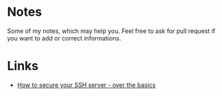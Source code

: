 # Notes
Some of my notes, which may help you.
Feel free to ask for pull request if you want to add or correct informations. 

# Links
- [How to secure your SSH server - over the basics](ssh-securing.md)
